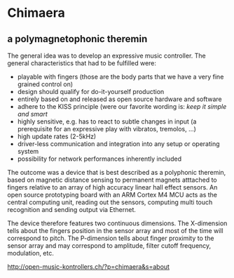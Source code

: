 # Chimaera

## a polymagnetophonic theremin

The general idea was to develop an expressive music controller. The general characteristics that had to be fulfilled were:

- playable with fingers (those are the body parts that we have a very fine grained control on)
- design should qualify for do-it-yourself production
- entirely based on and released as open source hardware and software
- adhere to the KISS principle (were our favorite wording is: *keep it simple and smart*
- highly sensitive, e.g. has to react to subtle changes in input (a prerequisite for an expressive play with vibratos, tremolos, ...)
- high update rates (2-5kHz)
- driver-less communication and integration into any setup or operating system
- possibility for network performances inherently included

The outcome was a device that is best described as a polyphonic theremin, based on magnetic distance sensing to permanent magnets atttached to fingers relative to an array of high accuracy linear hall effect sensors. An open source prototyping board with an ARM Cortex M4 MCU acts as the central computing unit, reading out the sensors, computing multi touch recognition and sending output via Ethernet.

The device therefore features two continuous dimensions. The X-dimension tells about the fingers position in the sensor array and most of the time will correspond to pitch. The P-dimension tells about finger proximity to the sensor array and may correspond to amplitude, filter cutoff frequency, modulation, etc.

<http://open-music-kontrollers.ch/?p=chimaera&s=about>
